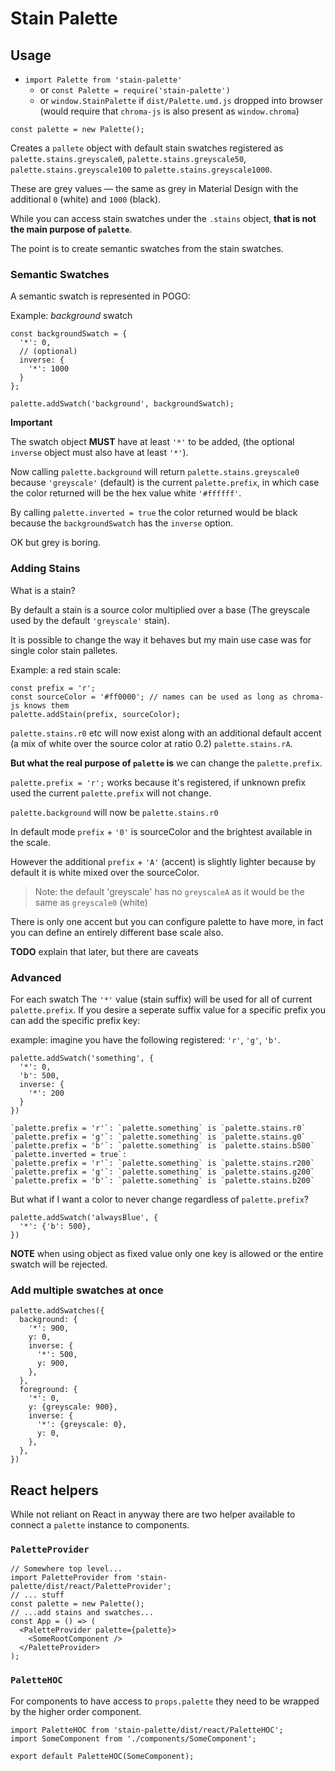 # Stain Palette

## Usage

* `import Palette from 'stain-palette'`
  * or `const Palette = require('stain-palette')`
  * or `window.StainPalette` if `dist/Palette.umd.js` dropped into browser (would require that `chroma-js` is also present as `window.chroma`)

```
const palette = new Palette();
```

Creates a `pallete` object with default stain swatches registered as `palette.stains.greyscale0`, `palette.stains.greyscale50`, `palette.stains.greyscale100` to `palette.stains.greyscale1000`.

These are grey values — the same as grey in Material Design with the additional `0` (white) and `1000` (black).

While you can access stain swatches under the `.stains` object, **that is not the main purpose of `palette`**.

The point is to create semantic swatches from the stain swatches.

### Semantic Swatches

A semantic swatch is represented in POGO:

Example: _background_ swatch
```
const backgroundSwatch = {
  '*': 0,
  // (optional)
  inverse: {
    '*': 1000
  }
};

palette.addSwatch('background', backgroundSwatch);
```
**Important**

The swatch object **MUST** have at least `'*'` to be added, (the optional `inverse` object must also have at least `'*'`).

Now calling `palette.background` will return `palette.stains.greyscale0`
because `'greyscale'` (default) is the current `palette.prefix`, in which case
the color returned will be the hex value white `'#ffffff'`.

By calling `palette.inverted = true` the color returned would be black because
the `backgroundSwatch` has the `inverse` option.

OK but grey is boring.

### Adding Stains

What is a stain?

By default a stain is a source color multiplied over a base (The greyscale used
by the default `'greyscale'` stain).

It is possible to change the way it behaves but my main use case was for single
color stain palletes.

Example: a red stain scale:

```
const prefix = 'r';
const sourceColor = '#ff0000'; // names can be used as long as chroma-js knows them
palette.addStain(prefix, sourceColor);
```

`palette.stains.r0` etc will now exist along with an additional default accent (a mix of white over the source color at ratio 0.2) `palette.stains.rA`.

**But what the real purpose of `palette` is** we can change the `palette.prefix`.

`palette.prefix = 'r';`
works because it's registered, if unknown prefix used the current `palette.prefix` will not change.

`palette.background` will now be `palette.stains.r0`

In default mode `prefix` + `'0'` is sourceColor and the brightest available in the scale.

However the additional `prefix` + `'A'` (accent) is slightly lighter because by default
it is white mixed over the sourceColor.

> Note: the default 'greyscale' has no `greyscaleA` as it would be the same as `greyscale0` (white)

There is only one accent but you can configure palette to have more, in fact you can define an entirely different base scale also.

**TODO** explain that later, but there are caveats

### Advanced

For each swatch
The `'*'` value (stain suffix) will be used for all of current `palette.prefix`. If you desire a seperate suffix value for a specific prefix you can add the specific prefix key:

example: imagine you have the following registered: `'r'`, `'g'`, `'b'`.

```
palette.addSwatch('something', {
  '*': 0,
  'b': 500,
  inverse: {
    '*': 200
  }
})

`palette.prefix = 'r'`: `palette.something` is `palette.stains.r0`
`palette.prefix = 'g'`: `palette.something` is `palette.stains.g0`
`palette.prefix = 'b'`: `palette.something` is `palette.stains.b500`
`palette.inverted = true`:
`palette.prefix = 'r'`: `palette.something` is `palette.stains.r200`
`palette.prefix = 'g'`: `palette.something` is `palette.stains.g200`
`palette.prefix = 'b'`: `palette.something` is `palette.stains.b200`
```

But what if I want a color to never change regardless of `palette.prefix`?

```
palette.addSwatch('alwaysBlue', {
  '*': {'b': 500},
})
```

**NOTE** when using object as fixed value only one key is allowed or the entire swatch will be rejected.

### Add multiple swatches at once

```
palette.addSwatches({
  background: {
    '*': 900,
    y: 0,
    inverse: {
      '*': 500,
      y: 900,
    },
  },
  foreground: {
    '*': 0,
    y: {greyscale: 900},
    inverse: {
      '*': {greyscale: 0},
      y: 0,
    },
  },
})
```

## React helpers

While not reliant on React in anyway there are two helper available to connect a
`palette` instance to components.

### `PaletteProvider`

```
// Somewhere top level...
import PaletteProvider from 'stain-palette/dist/react/PaletteProvider';
// ... stuff
const palette = new Palette();
// ...add stains and swatches...
const App = () => (
  <PaletteProvider palette={palette}>
    <SomeRootComponent />
  </PaletteProvider>
);
```

### `PaletteHOC`

For components to have access to `props.palette` they need to be wrapped
by the higher order component.

```
import PaletteHOC from 'stain-palette/dist/react/PaletteHOC';
import SomeComponent from './components/SomeComponent';

export default PaletteHOC(SomeComponent);
```
